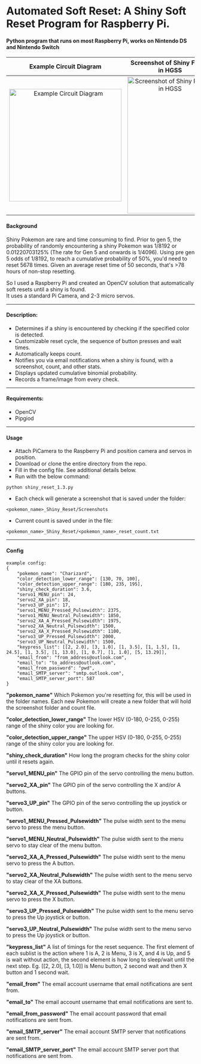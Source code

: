 #   Automated Soft Reset: A Shiny Soft Reset Program for Raspberry Pi.  
<h4> Python program that runs on most Raspberry Pi, works on Nintendo DS and Nintendo Switch </h4>

Example Circuit Diagram    |  Screenshot of Shiny Found in HGSS    | Screenshot of Shiny Found in BDSP
:-------------------------:|:-------------------------:|:-------------------------:
<img src="https://user-images.githubusercontent.com/10005573/147976917-bfce26ea-17a5-4122-a78c-d959c8213df3.jpg" alt="Example Circuit Diagram" width='300' height='300'>  |  <img src="https://user-images.githubusercontent.com/10005573/148609658-8228224d-41ef-449e-a2bc-73d8da9e29ff.png" alt="Screenshot of Shiny Found in HGSS" width='228' height='365'>  |  <img src="https://user-images.githubusercontent.com/10005573/148609662-f953214b-d322-4e09-b80f-e0396c851982.png" alt="Screenshot of Shiny Found in BDSP" width='228' height='365'>
      
<h4> Background </h4>
Shiny Pokemon are rare and time consuming to find. Prior to gen 5, the probability of randomly encountering a shiny Pokemon was 1/8192 or 0.01220703125% (The rate for Gen 5 and onwards is 1/4096). Using pre gen 5 odds of 1/8192, to reach a cumulative probability of 50%, you'd need to reset 5678 times. Given an average reset time of 50 seconds, that's >78 hours of non-stop resetting.

So I used a Raspberry Pi and created an OpenCV solution that automatically soft resets until a shiny is found.<br>
It uses a standard Pi Camera, and 2-3 micro servos. 

---                                                        
                                                                  
<h4>Description:</h4>                                                                                   
<ul>
  <li>Determines if a shiny is encountered by checking if the specified color is detected.</li>
	<li>Customizable reset cycle, the sequence of button presses and wait times.</li>
	<li>Automatically keeps count.</li>
	<li>Notifies you via email notifications when a shiny is found, with a screenshot, count, and other stats.</li>
	<li>Displays updated cumulative binomial probability.</li>
	<li>Records a frame/image from every check.</li>
</ul>

---

<h4>Requirements:</h4>
<ul>
  <li>OpenCV</li>
  <li>Pipgiod</li>
</ul>         

---

<h4>Usage</h4>

- Attach PiCamera to the Raspberry Pi and position camera and servos in position.
- Download or clone the entire directory from the repo.
- Fill in the config file. See additional details below.
- Run with the below command:
```
python shiny_reset_1.3.py   
```
  - Each check will generate a screenshot that is saved under the folder: 
```
<pokemon_name>_Shiny_Reset/Screenshots
```
  - Current count is saved under in the file: 
```
<pokemon_name>_Shiny_Reset/<pokemon_name>_reset_count.txt
```
 ---   

<h4>Config</h4>

	example config: 	
	{
		"pokemon_name": "Charizard", 
		"color_detection_lower_range": [130, 70, 100],
		"color_detection_upper_range": [180, 235, 195],
		"shiny_check_duration": 3.6, 
		"servo1_MENU_pin": 24,
		"servo2_XA_pin": 18,
		"servo3_UP_pin": 17,
		"servo1_MENU_Pressed_Pulsewidth": 2375,
		"servo1_MENU_Neutral_Pulsewidth": 1850,
		"servo2_XA_A_Pressed_Pulsewidth": 1975,
		"servo2_XA_Neutral_Pulsewidth": 1500,
		"servo2_XA_X_Pressed_Pulsewidth": 1100,
		"servo3_UP_Pressed_Pulsewidth": 2000,
		"servo3_UP_Neutral_Pulsewidth": 1500,
		"keypress_list": [[2, 2.0], [3, 1.0], [1, 3.5], [1, 1.5], [1, 24.5], [1, 3.5], [1, 13.0], [1, 0.7], [1, 1.0], [5, 13.29]],
		"email_from": "from_address@outlook.com",
		"email_to": "to_address@outlook.com",
		"email_from_password": "pwd",
		"email_SMTP_server": "smtp.outlook.com",
		"email_SMTP_server_port": 587
	}

    
**"pokemon_name"** Which Pokemon you're resetting for, this will be used in the folder names. Each new Pokemon will create a new folder that will hold the screenshot folder and count file.

**"color_detection_lower_range"** The lower HSV (0-180, 0-255, 0-255) range of the shiny color you are looking for. 

**"color_detection_upper_range"** The upper HSV (0-180, 0-255, 0-255) range of the shiny color you are looking for.

**"shiny_check_duration"** How long the program checks for the shiny color until it resets again.

**"servo1_MENU_pin"** The GPIO pin of the servo controlling the menu button.

**"servo2_XA_pin"** The GPIO pin of the servo controlling the X and/or A buttons.

**"servo3_UP_pin"** The GPIO pin of the servo controlling the up joystick or button.

**"servo1_MENU_Pressed_Pulsewidth"** The pulse width sent to the menu servo to press the menu button.

**"servo1_MENU_Neutral_Pulsewidth"** The pulse width sent to the menu servo to stay clear of the menu button.

**"servo2_XA_A_Pressed_Pulsewidth"** The pulse width sent to the menu servo to press the A button.

**"servo2_XA_Neutral_Pulsewidth"** The pulse width sent to the menu servo to stay clear of the XA buttons.

**"servo2_XA_X_Pressed_Pulsewidth"** The pulse width sent to the menu servo to press the X button.

**"servo3_UP_Pressed_Pulsewidth"** The pulse width sent to the menu servo to press the Up joystick or button.

**"servo3_UP_Neutral_Pulsewidth"** The pulse width sent to the menu servo to press the Up joystick or button.

**"keypress_list"** A list of timings for the reset sequence. The first element of each sublist is the action where 1 is A, 2 is Menu, 3 is X, and 4 is Up, and 5 is wait without action, the second element is how long to sleep/wait until the next step. Eg. [[2, 2.0], [3, 1.0]] is Menu button, 2 second wait and then X button and 1 second wait.

**"email_from"** The email account username that email notifications are sent from.

**"email_to"** The email account username that email notifications are sent to.

**"email_from_password"** The email account password that email notifications are sent from.

**"email_SMTP_server"** The email account SMTP server that notifications are sent from.

**"email_SMTP_server_port"** The email account SMTP server port that notifications are sent from.

